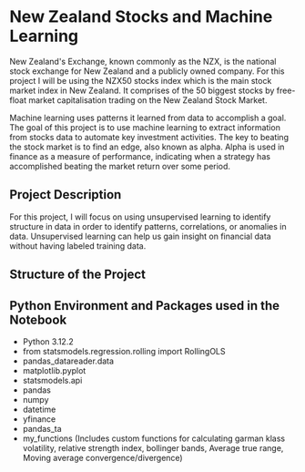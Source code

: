 # New Zealand Stocks and Machine Learning
New Zealand's Exchange, known commonly as the NZX, is the national stock exchange for New Zealand and a publicly owned company. For this project I will be using the NZX50 stocks index which is the main stock market index in New Zealand. It comprises of the 50 biggest stocks by free-float market capitalisation trading on the New Zealand Stock Market.

Machine learning uses patterns it learned from data to accomplish a goal. The goal
of this project is to use machine learning to extract information from stocks data to
automate key investment activities. The key to beating the stock market is to find
an edge, also known as alpha. Alpha is used in finance as a measure of performance,
indicating when a strategy has accomplished beating the market return over some
period.

## Project Description
For this project, I will focus on using unsupervised learning to identify structure in
data in order to identify patterns, correlations, or anomalies in data. Unsupervised
learning can help us gain insight on financial data without having labeled training
data.

## Structure of the Project

## Python Environment and Packages used in the Notebook 
* Python 3.12.2
* from statsmodels.regression.rolling import RollingOLS
* pandas_datareader.data 
* matplotlib.pyplot 
* statsmodels.api 
* pandas 
* numpy 
* datetime
* yfinance 
* pandas_ta
* my_functions (Includes custom functions for calculating garman klass volatility, relative strength index, bollinger bands, Average true range, Moving average convergence/divergence)



